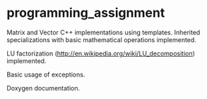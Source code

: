 # programming_assignment
Matrix and Vector C++ implementations using templates. Inherited specializations with basic mathematical operations implemented.

LU factorization (http://en.wikipedia.org/wiki/LU_decomposition) implemented.

Basic usage of exceptions.

Doxygen documentation.
